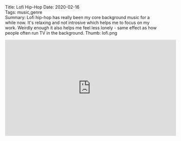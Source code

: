 Title: Lofi Hip-Hop
Date: 2020-02-16  
Tags: music,genre  
Summary: Lofi hip-hop has really been my core background music for a while now. It's relaxing and not introsive which helps me to focus on my work. Weirdly enough it also helps me feel less lonely - same effect as how people often run TV in the background.
Thumb: lofi.png

<iframe width="560" height="315" src="https://www.youtube.com/embed/hHW1oY26kxQ" frameborder="0" allow="accelerometer; autoplay; encrypted-media; gyroscope; picture-in-picture" allowfullscreen></iframe>

